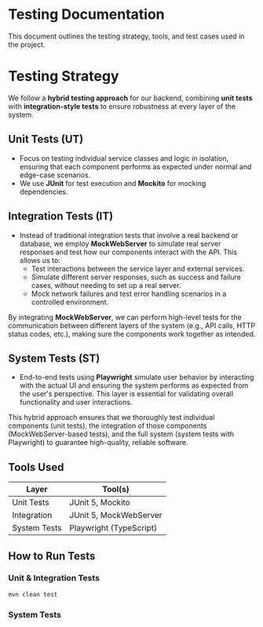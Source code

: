 # Testing Documentation

This document outlines the testing strategy, tools, and test cases used in the project.


# Testing Strategy

We follow a **hybrid testing approach** for our backend, combining **unit tests** with **integration-style tests** to ensure robustness at every layer of the system.

## Unit Tests (UT)
- Focus on testing individual service classes and logic in isolation, ensuring that each component performs as expected under normal and edge-case scenarios.
- We use **JUnit** for test execution and **Mockito** for mocking dependencies.

## Integration Tests (IT)
- Instead of traditional integration tests that involve a real backend or database, we employ **MockWebServer** to simulate real server responses and test how our components interact with the API. This allows us to:
  - Test interactions between the service layer and external services.
  - Simulate different server responses, such as success and failure cases, without needing to set up a real server.
  - Mock network failures and test error handling scenarios in a controlled environment.

By integrating **MockWebServer**, we can perform high-level tests for the communication between different layers of the system (e.g., API calls, HTTP status codes, etc.), making sure the components work together as intended.

## System Tests (ST)
- End-to-end tests using **Playwright** simulate user behavior by interacting with the actual UI and ensuring the system performs as expected from the user's perspective. This layer is essential for validating overall functionality and user interactions.


This hybrid approach ensures that we thoroughly test individual components (unit tests), the integration of those components (MockWebServer-based tests), and the full system (system tests with Playwright) to guarantee high-quality, reliable software.


## Tools Used

| Layer         | Tool(s)                    |
|---------------|----------------------------|
| Unit Tests    | JUnit 5, Mockito           |
| Integration   | JUnit 5, MockWebServer     |
| System Tests  | Playwright (TypeScript)    |


## How to Run Tests

### Unit & Integration Tests
```bash
mvn clean test
```

### System Tests

